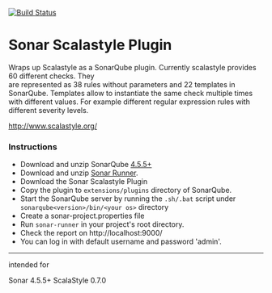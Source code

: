 [![Build Status](https://travis-ci.org/NCR-CoDE/sonar-scalastyle.svg?branch=master)](https://travis-ci.org/NCR-CoDE/sonar-scalastyle)

# Sonar Scalastyle Plugin

Wraps up Scalastyle as a SonarQube plugin. Currently scalastyle provides 60 different checks. They  
are represented as 38 rules without parameters and 22 templates in SonarQube. Templates allow to instantiate
the same check multiple times with different values. For example different regular expression rules with different
severity levels.

http://www.scalastyle.org/

### Instructions

* Download and unzip SonarQube [4.5.5+](http://www.sonarqube.org/downloads/)
* Download and unzip [Sonar Runner](http://repo1.maven.org/maven2/org/codehaus/sonar/runner/sonar-runner-dist/2.4/sonar-runner-dist-2.4.zip).
* Download the Sonar Scalastyle Plugin
* Copy the plugin to `extensions/plugins` directory of SonarQube.
* Start the SonarQube server by running the `.sh/.bat` script under `sonarqube<version>/bin/<your os>` directory
* Create a sonar-project.properties file
* Run `sonar-runner` in your project's root directory.
* Check the report on http://localhost:9000/
* You can log in with default username and password 'admin'.

---

intended for

Sonar 4.5.5+
ScalaStyle 0.7.0
